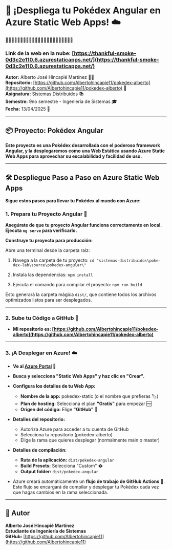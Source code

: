 # 🚀 ¡Despliega tu Pokédex Angular en Azure Static Web Apps! ☁️
🚀🚀🚀🚀🚀🚀🚀🚀🚀🚀🚀🚀🚀🚀🚀🚀🚀🚀🚀🚀🚀🚀🚀

### Link de la web en la nube: [https://thankful-smoke-0d3c2e110.6.azurestaticapps.net/](https://thankful-smoke-0d3c2e110.6.azurestaticapps.net/)

**Autor:** Alberto José Hincapié Martínez 👨‍💻  
**Repositorio:** [https://github.com/Albertohincapie11/pokedex-alberto](https://github.com/Albertohincapie11/pokedex-alberto) 🐙  
**Asignatura:** Sistemas Distribuidos 📚  
**Semestre:** 9no semestre - Ingeniería de Sistemas 🎓  
**Fecha:** 13/04/2025 📅

---

## 📦 Proyecto: Pokédex Angular

**Este proyecto es una Pokédex desarrollada con el poderoso framework Angular, y la desplegaremos como una Web Estática usando Azure Static Web Apps para aprovechar su escalabilidad y facilidad de uso.**

---

## 🛠️ Despliegue Paso a Paso en Azure Static Web Apps

**Sigue estos pasos para llevar tu Pokédex al mundo con Azure:**

### 1. Prepara tu Proyecto Angular 💪

**Asegúrate de que tu proyecto Angular funciona correctamente en local. Ejecuta `ng serve` para verificarlo.**

**Construye tu proyecto para producción:**

Abre una terminal desde la carpeta raíz:

1. Navega a la carpeta de tu proyecto:
   `cd "sistemas-distribuidos\poke-dex-lab\source\pokedex-angular\"`

2. Instala las dependencias:
   `npm install`

3. Ejecuta el comando para compilar el proyecto:
   `npm run build`

Esto generará la carpeta mágica `dist/`, que contiene todos los archivos optimizados listos para ser desplegados.

***

### 2.  Sube tu Código a GitHub 📂

* **Mi repositorio es: [https://github.com/Albertohincapie11/pokedex-alberto](https://github.com/Albertohincapie11/pokedex-alberto)**

***

### 3. ¡A Desplegar en Azure! ☁️
* **Ve al [Azure Portal](https://portal.azure.com) 🚪**

* **Busca y selecciona **"Static Web Apps"** y haz clic en **"Crear"**.**

* **Configura los detalles de tu Web App:**
    * **Nombre de la app:** pokedex-static (o el nombre que prefieras 🏷️)
    * **Plan de hosting:** Selecciona el plan **"Gratis"** para empezar 🆓
    * **Origen del código:** Elige **"GitHub"** 🐙

* **Detalles del repositorio:**
    * Autoriza Azure para acceder a tu cuenta de GitHub
    * Selecciona tu repositorio (pokedex-alberto)
    * Elige la rama que quieres desplegar (normalmente main o master)

* **Detalles de compilación:**
    * **Ruta de la aplicación:** `dist/pokedex-angular`
    * **Build Presets:** Selecciona "Custom" �️
    * **Output folder:** `dist/pokedex-angular`

* Azure creará automáticamente un **flujo de trabajo de GitHub Actions** 🤖. Este flujo se encargará de compilar y desplegar tu Pokédex cada vez que hagas cambios en la rama seleccionada. 

***

## 🙌 Autor
**Alberto José Hincapié Martínez**  
**Estudiante de Ingeniería de Sistemas**  
**GitHub:** [https://github.com/Albertohincapie11](https://github.com/Albertohincapie11) 
